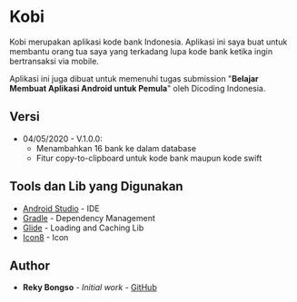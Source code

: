 # Kobi
Kobi merupakan aplikasi kode bank Indonesia. Aplikasi ini saya buat untuk membantu orang tua saya yang terkadang lupa kode bank ketika ingin bertransaksi via mobile.

Aplikasi ini juga dibuat untuk memenuhi tugas submission "**Belajar Membuat Aplikasi Android untuk Pemula**" oleh Dicoding Indonesia.

## Versi
* 04/05/2020 - V.1.0.0:
  * Menambahkan 16 bank ke dalam database
  * Fitur copy-to-clipboard untuk kode bank maupun kode swift

## Tools dan Lib yang Digunakan
* [Android Studio](https://developer.android.com/studio/releases) - IDE
* [Gradle](https://gradle.org/) - Dependency Management
* [Glide](https://github.com/bumptech/glide) - Loading and Caching Lib
* [Icon8](https://icons8.com/) - Icon

## Author
* **Reky Bongso** - *Initial work* - [GitHub](https://github.com/rekybongso)

